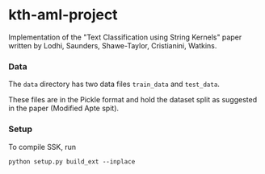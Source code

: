 # kth-aml-project
Implementation of the "Text Classification using String Kernels" paper written by Lodhi, Saunders, Shawe-Taylor, Cristianini, Watkins.

### Data
The ```data``` directory has two data files ```train_data``` and ```test_data```.

These files are in the Pickle format and hold the dataset split as suggested in the paper (Modified Apte spit).

### Setup

To compile SSK, run

```
python setup.py build_ext --inplace
```
